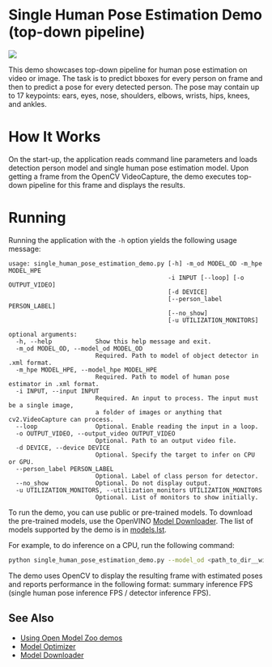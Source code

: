 # Single Human Pose Estimation Demo (top-down pipeline)

![](./single_human_pose_estimation.gif)

This demo showcases top-down pipeline for human pose estimation on video or image. The task is to predict bboxes for every person on frame and then to predict a pose for every detected person. The pose may contain up to 17 keypoints: ears, eyes, nose, shoulders, elbows, wrists, hips, knees, and ankles.

# How It Works

On the start-up, the application reads command line parameters and loads detection person model and single human pose estimation model. Upon getting a frame from the OpenCV VideoCapture, the demo executes top-down pipeline for this frame and displays the results.

# Running

Running the application with the `-h` option yields the following usage message:
```
usage: single_human_pose_estimation_demo.py [-h] -m_od MODEL_OD -m_hpe MODEL_HPE
                                            -i INPUT [--loop] [-o OUTPUT_VIDEO]
                                            [-d DEVICE]
                                            [--person_label PERSON_LABEL]
                                            [--no_show]
                                            [-u UTILIZATION_MONITORS]

optional arguments:
  -h, --help            Show this help message and exit.
  -m_od MODEL_OD, --model_od MODEL_OD
                        Required. Path to model of object detector in .xml format.
  -m_hpe MODEL_HPE, --model_hpe MODEL_HPE
                        Required. Path to model of human pose estimator in .xml format.
  -i INPUT, --input INPUT
                        Required. An input to process. The input must be a single image,
                        a folder of images or anything that cv2.VideoCapture can process.
  --loop                Optional. Enable reading the input in a loop.
  -o OUTPUT_VIDEO, --output_video OUTPUT_VIDEO
                        Optional. Path to an output video file.
  -d DEVICE, --device DEVICE
                        Optional. Specify the target to infer on CPU or GPU.
  --person_label PERSON_LABEL
                        Optional. Label of class person for detector.
  --no_show             Optional. Do not display output.
  -u UTILIZATION_MONITORS, --utilization_monitors UTILIZATION_MONITORS
                        Optional. List of monitors to show initially.
```
To run the demo, you can use public or pre-trained models. To download the pre-trained models, use the OpenVINO [Model Downloader](../../../tools/downloader/README.md). The list of models supported by the demo is in [models.lst](./models.lst).

For example, to do inference on a CPU, run the following command:

```sh
python single_human_pose_estimation_demo.py --model_od <path_to_dir__with_models>/mobilenet-ssd.xml --model_hpe <path_to_dir__with_models>/single-human-pose-estimation-0001.xml --input <path_to_video>/back-passengers.avi
```

The demo uses OpenCV to display the resulting frame with estimated poses and reports performance in the following format: summary inference FPS (single human pose inference FPS / detector inference FPS).

## See Also
* [Using Open Model Zoo demos](../../README.md)
* [Model Optimizer](https://docs.openvinotoolkit.org/latest/_docs_MO_DG_Deep_Learning_Model_Optimizer_DevGuide.html)
* [Model Downloader](../../../tools/downloader/README.md)
